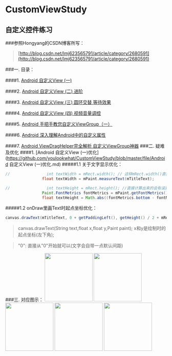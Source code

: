 # CustomViewStudy
自定义控件练习
---
###参照Hongyang的CSDN博客所写：
>[http://blog.csdn.net/lmj623565791/article/category/2680591](http://blog.csdn.net/lmj623565791/article/category/2680591)

###一. 目录：

####1. [Android 自定义View (一)](http://blog.csdn.net/lmj623565791/article/details/24252901)

####2. [Android 自定义View (二) 进阶](http://blog.csdn.net/lmj623565791/article/details/24300125)

####3. [Android 自定义View (三) 圆环交替 等待效果](http://blog.csdn.net/lmj623565791/article/details/24500107)

####4. [Android 自定义View (四) 视频音量调控](http://blog.csdn.net/lmj623565791/article/details/24529807)

####5. [Android 手把手教您自定义ViewGroup（一）](http://blog.csdn.net/lmj623565791/article/details/38339817)

####6. [Android 深入理解Android中的自定义属性](http://blog.csdn.net/lmj623565791/article/details/45022631)

####7. [Android ViewDragHelper完全解析 自定义ViewGroup神器](http://blog.csdn.net/lmj623565791/article/details/46858663)
###二. 疑难及优化
####1. [Android 自定义View (一)优化](https://github.com/youlookwhat/CustomViewStudy/blob/master/file/Android 自定义View (一)优化.md)
#####1.1 关于文字显示优化：
``` java
//                int textWidth = mRect.width(); // 这样mRect.width()直接计算出来的会有误差
                float textWidth = mPaint.measureText(mTitleText);

//                int textHeight = mRect.height(); //直接计算出来的会有误差
                Paint.FontMetrics fontMetrics = mPaint.getFontMetrics();
                float textHeight = Math.abs((fontMetrics.bottom - fontMetrics.top));
```
#####1.2 onDraw里画Text时起点坐标优化：
``` java
canvas.drawText(mTitleText, 0 + getPaddingLeft(), getHeight() / 2 + mRect.height() / 2, mPaint);
``` 
>canvas.drawText(String text,float x,float y,Paint paint); x和y是绘制时的起点坐标(左下角);

>"0":  直接从"0"开始就可以(文字会自带一点默认间距)

###三. 对应图示：
<img width="150" width=“330” src="https://github.com/youlookwhat/CustomViewStudy/blob/master/file/view_01.png"></img>
<img width="150" width=“330” src="https://github.com/youlookwhat/CustomViewStudy/blob/master/file/view_02.png"></img>
<img width="150" width=“330” src="https://github.com/youlookwhat/CustomViewStudy/blob/master/file/view_03.png"></img>
<img width="150" width=“330” src="https://github.com/youlookwhat/CustomViewStudy/blob/master/file/view_04.png"></img>
<img width="150" width=“330” src="https://github.com/youlookwhat/CustomViewStudy/blob/master/file/view_05.png"></img>






